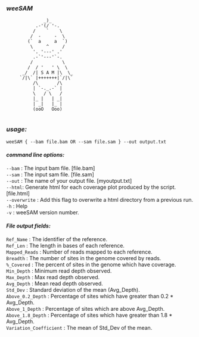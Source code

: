 ### _weeSAM_  
```  
              _)_
           .-'(/ '-.
          /    `    \
         /  -     -  \
        (`  a     a  `)
         \     ^     /
          '. '---' .'
          .-`'---'`-.
         /           \
        /  / '   ' \  \
      _/  /| S A M |\  \_
     `/|\` |+++++++|`/|\`
          /\       /\
          | `-._.-` |
          \   / \   /
          |_ |   | _|
          | _|   |_ |
          (ooO   Ooo)


``` 

### _usage:_ ### 
``weeSAM { --bam file.bam OR --sam file.sam } --out output.txt `` 


#### _command line options:_   ####  
`--bam` : The input bam file. [file.bam]   
`--sam` : The input sam file. [file.sam]   
`--out` : The name of your output file. [myoutput.txt]     
`--html`: Generate html for each coverage plot produced by the script. [file.html]      
`--overwrite`	: Add this flag to overwrite a html directory from a previous run.
`-h`    : Help   
`-v`	: weeSAM version number.

#### _File output fields:_  ####  
`Ref_Name` : The identifier of the reference.  
`Ref_Len` : The length in bases of each reference.  
`Mapped_Reads` : Number of reads mapped to each reference.  
`Breadth` : The number of sites in the genome covered by reads.  
`%_Covered` : The percent of sites in the genome which have coverage.  
`Min_Depth` : Minimum read depth observed.  
`Max_Depth` : Max read depth observed.  
`Avg_Depth` : Mean read depth observed.  
`Std_Dev` : Standard deviation of the mean (Avg_Depth).  
`Above_0.2_Depth` : Percentage of sites which have greater than 0.2 * Avg_Depth.  
`Above_1_Depth` : Percentage of sites which are above Avg_Depth.  
`Above_1.8_Depth` : Percentage of sites which have greater than 1.8 * Avg_Depth.  
`Variation_Coefficient` : The mean of Std_Dev of the mean.  


